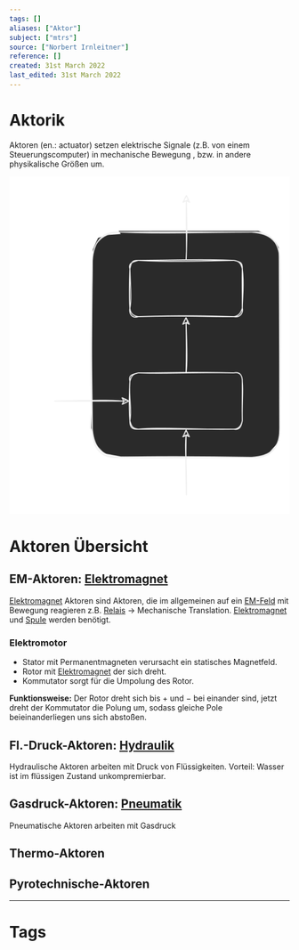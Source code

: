 ```yaml
---
tags: []
aliases: ["Aktor"]
subject: ["mtrs"]
source: ["Norbert Irnleitner"]
reference: []
created: 31st March 2022
last_edited: 31st March 2022
---
```


# Aktorik
Aktoren (en.: actuator) setzen elektrische Signale (z.B. von einem Steuerungscomputer) in mechanische Bewegung , bzw. in andere physikalische Größen um.

![Aktor_BSB](mess-technik/assets/Aktor_BSB.svg)

# Aktoren Übersicht

## EM-Aktoren: [Elektromagnet](physik/Elektromagnet.md)
[Elektromagnet](physik/Elektromagnet.md) Aktoren sind Aktoren, die im allgemeinen auf ein [EM-Feld](physik/Elektromagnetische%20Wellen.md)  mit Bewegung reagieren z.B. [Relais](Relais.md)
$\rightarrow$ Mechanische Translation. [Elektromagnet](physik/Elektromagnet.md) und [Spule](hwe/Induktivitäten.md) werden benötigt.
### Elektromotor
- Stator mit Permanentmagneten verursacht ein statisches Magnetfeld.
- Rotor mit [Elektromagnet](physik/Elektromagnet.md) der sich dreht.
- Kommutator sorgt für die Umpolung des Rotor.

**Funktionsweise:** Der Rotor dreht sich bis $+$ und $-$ bei einander sind, jetzt dreht der Kommutator die Polung um, sodass gleiche Pole beieinanderliegen uns sich abstoßen.


## Fl.-Druck-Aktoren: [Hydraulik](Hydraulik.md)
Hydraulische Aktoren arbeiten mit Druck von Flüssigkeiten.
Vorteil: Wasser ist im flüssigen Zustand unkompremierbar.

## Gasdruck-Aktoren: [Pneumatik](Pneumatik.md)
Pneumatische Aktoren arbeiten mit Gasdruck

## Thermo-Aktoren


## Pyrotechnische-Aktoren





---
# Tags

